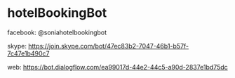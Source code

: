 # hotelBookingBot

facebook: @soniahotelbookingbot

skype: https://join.skype.com/bot/47ec83b2-7047-46b1-b57f-7c47e1b490c7

web: https://bot.dialogflow.com/ea99017d-44e2-44c5-a90d-2837e1bd75dc
